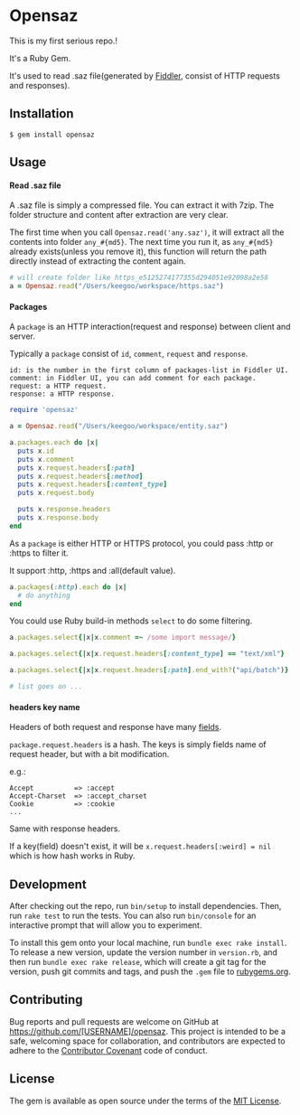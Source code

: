 # Opensaz

This is my first serious repo.!

It's a Ruby Gem.

It's used to read .saz file(generated by [Fiddler](http://www.telerik.com/fiddler), consist of HTTP requests and responses).

## Installation

    $ gem install opensaz

## Usage

#### Read .saz file

A .saz file is simply a compressed file. You can extract it with 7zip. The folder structure and content after extraction are very clear.

The first time when you call `Opensaz.read('any.saz')`, it will extract all the contents into folder `any_#{md5}`. The next time you run it, as `any_#{md5}` already exists(unless you remove it), this function will return the path directly instead of extracting the content again.


```ruby
# will create folder like https_e5125274177355d294051e92098a2e58
a = Opensaz.read("/Users/keegoo/workspace/https.saz")
``` 

#### Packages

A `package` is an HTTP interaction(request and response) between client and server.

Typically a `package` consist of `id`, `comment`, `request` and `response`.

    id: is the number in the first column of packages-list in Fiddler UI.
    comment: in Fiddler UI, you can add comment for each package.
    request: a HTTP request.
    response: a HTTP response.

```ruby
require 'opensaz'

a = Opensaz.read("/Users/keegoo/workspace/entity.saz")

a.packages.each do |x|
  puts x.id
  puts x.comment
  puts x.request.headers[:path]
  puts x.request.headers[:method]
  puts x.request.headers[:content_type]
  puts x.request.body

  puts x.response.headers
  puts x.response.body
end
```

As a `package` is either HTTP or HTTPS protocol, you could pass :http or :https to filter it.

It support :http, :https and :all(default value).

```ruby
a.packages(:http).each do |x|
  # do anything
end
``` 

You could use Ruby build-in methods `select` to do some filtering.

```ruby
a.packages.select{|x|x.comment =~ /some import message/}

a.packages.select{|x|x.request.headers[:content_type] == "text/xml"}

a.packages.select{|x|x.request.headers[:path].end_with?("api/batch")}

# list goes on ...
```

#### headers key name

Headers of both request and response have many [fields](https://en.wikipedia.org/wiki/List_of_HTTP_header_fields#Request_fields). 

`package.request.headers` is a hash. The keys is simply fields name of request header, but with a bit modification. 

e.g.:

    Accept          => :accept
    Accept-Charset  => :accept_charset
    Cookie          => :cookie
    ...

Same with response headers.

If a key(field) doesn't exist, it will be `x.request.headers[:weird] = nil` which is how hash works in Ruby. 

## Development

After checking out the repo, run `bin/setup` to install dependencies. Then, run `rake test` to run the tests. You can also run `bin/console` for an interactive prompt that will allow you to experiment.

To install this gem onto your local machine, run `bundle exec rake install`. To release a new version, update the version number in `version.rb`, and then run `bundle exec rake release`, which will create a git tag for the version, push git commits and tags, and push the `.gem` file to [rubygems.org](https://rubygems.org).

## Contributing

Bug reports and pull requests are welcome on GitHub at https://github.com/[USERNAME]/opensaz. This project is intended to be a safe, welcoming space for collaboration, and contributors are expected to adhere to the [Contributor Covenant](http://contributor-covenant.org) code of conduct.


## License

The gem is available as open source under the terms of the [MIT License](http://opensource.org/licenses/MIT).

